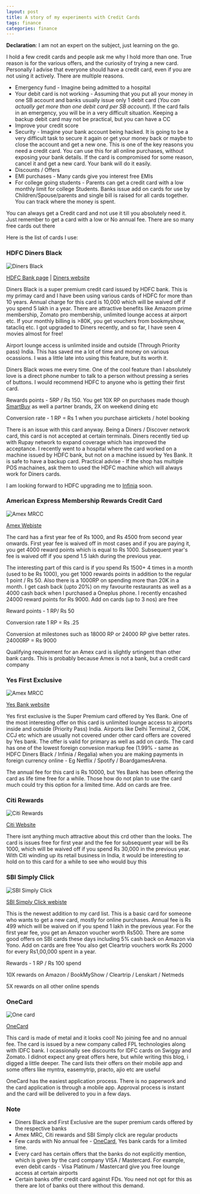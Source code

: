 ```yaml
---
layout: post
title: A story of my experiments with Credit Cards 
tags: finance
categories: finance
---
```


**Declaration**: I am not an expert on the subject, just learning on the go.

I hold a few credit cards and people ask me why I hold more than one. True reason is for the various offers, and the curiosity of trying a new card. Personally I advise that everyone should have a credit card, even if you are not using it actively. There are multiple reasons.

* Emergency fund - Imagine being admitted to a hospital
* Your debit card is not working - Assuming that you put all your money in one SB account and banks usually issue only 1 debit card (*You can actually get more than one debit card per SB account*). If the card fails in an emergency, you will be in a very difficult situation. Keeping a backup debit card may not be practical, but you can have a CC
* Improve your credit score
* Security - Imagine your bank account being hacked. It is going to be a very difficult task to secure it again or get your money back or maybe to close the account and get a new one. This is one of the key reasons you need a credit card. You can use this for all online purchases, without exposing your bank details. If the card is compromised for some reason, cancel it and get a new card. Your bank will do it easily.
* Discounts / Offers
* EMI purchases - Many cards give you interest free EMIs 
* For college going students - Parents can get a credit card with a low monthly limit for college Students. Banks issue add on cards for use by Children/Spouse/parents and single bill is raised for all cards together. You can track where the money is spent. 


You can always get a Credit card and not use it till you absolutely need it. Just remember to get a card with a low or No annual fee. There are so many free cards out there


Here is the list of cards I use: 


### HDFC Diners Black


![Diners Black](/assets/media/creditcards/hdfc_diners_club_black.png)


[HDFC Bank page](https://www.hdfcbankdinersclub.com/diners-club-black) | [Diners website](https://www.hdfcbank.com/personal/pay/cards/credit-cards/diners-club-black)


Diners Black is a super premium credit card issued by HDFC bank. This is my primay card and I have been using various cards of HDFC for more than 10 years. Annual charge for this card is 10,000 which will be waived off if you spend 5 lakh in a year. There are attractive benefits like Amazom prime membership, Zomato pro membership, unlimited lounge access at airport etc. If your monthly billing is >80K, you get vouchers from bookmyshow, tatacliq etc. I got upgraded to Diners recently, and so far, I have seen 4 movies almost for free!


Airport lounge access is unlimited inside and outside (Through Priority pass) India. This has saved me a lot of time and money on various ocassions. I was a little late into using this feature, but its worth it. 


Diners Black wows me every time. One of the cool feature than I absolutely love is a direct phone number to talk to a person without pressing a series of buttons. I would recommend HDFC to anyone who is getting their first card. 


Rewards points - 5RP / Rs 150. You get 10X RP on purchases made though [SmartBuy](https://offers.smartbuy.hdfcbank.com/) as well a partner brands, 2X on weekend dining etc  

Conversion rate - 1 RP  = Rs 1 when you purchase airtickets / hotel booking


There is an issue with this card anyway. Being a Diners / Discover network card, this card is not accepted at certain terminals. Diners recently tied up with Rupay network to expand coverage which has improved the acceptance. I recently went to a hospital where the card worked on a machine issued by HDFC bank, but not on a machine issued by Yes Bank. It is safe to have a backup card. Practical advise - If the shop has multiple POS machaines, ask them to used the HDFC machine which will always work for Diners cards.


I am looking forward to HDFC upgrading me to [Infinia](https://www.hdfcbank.com/personal/pay/cards/credit-cards/infinia-credit-card) soon.


### American Express Membership Rewards Credit Card


![Amex MRCC](/assets/media/creditcards/Membership_Rewards_Card.png) 


[Amex Webiste](https://www.americanexpress.com/in/credit-cards/membership-rewards-card/)


The card has a first year fee of Rs 1000, and Rs 4500 from second year onwards. First year fee is waived off in most cases and if you are paying it, you get 4000 reward points which is equal to Rs 1000. Subsequent year's fee is waived off if you spend 1.5 lakh during the previous year. 


The interesting part of this card is if you spend Rs 1500+ 4 times in a month (used to be Rs 1000), you get 1000 rewards points in addition to the regular 1 point / Rs 50. Also there is a 1000RP on spending more than 20K in a month.  I get cash back (upto 20%) on my favourite restaurants as well as a 4000 cash back when I purchased a Oneplus phone. I recently encashed 24000 reward points for Rs 9000. Add on cards (up to 3 nos) are free 


Reward points - 1 RP/ Rs 50

Conversion rate 1 RP = Rs .25

Conversion at milestones such as 18000 RP or 24000 RP give better rates. 24000RP = Rs 9000 


Qualifying requirement for an Amex card is slightly srtingent than other bank cards. This is probably because Amex is not a bank, but a  credit card company


### Yes First Exclusive


![Amex MRCC](/assets/media/creditcards/yes-first-exclusive-credit-card.jpg) 


[Yes Bank website](https://www.yesbank.in/personal-banking/yes-first/cards/credit-card/yes-first-exclusive-credit-card)



Yes first exclusive is the Super Premium card offered by Yes Bank. One of the most interesting offer on this card is unlimited lounge access to airports inside and outside (Priority Pass) India. Airports like Delhi Terminal 2, COK, CCJ etc which are usually not covered under other card offers are covered by Yes bank. The offer is valid for primary as well as add on cards. The card has one of the lowest foreign convesion markup fee (1.99% - same as HDFC Diners Black / Infinia / Regalia) when you are making payments in foreign currency online - Eg Netflix / Spotify / BoardgamesArena. 

The annual fee for this card is Rs 10000, but Yes Bank has been offering the card as life time free for a while. Those how do not plan to use the card much could try this option for a limited time. Add on cards are free.

### Citi Rewards


![Citi Rewards](/assets/media/creditcards/citirewards.png)


[Citi Website](https://www.online.citibank.co.in/credit-card/rewards/citi-rewards-credit-card)


There isnt anything much attractive about this crd other than the looks. The card is issues free for first year and the fee for subsequent year will be Rs 1000, which will be waived off if you spend Rs 30,000 in the previous year. With Citi winding up its retail business in India, it would be interesting to hold on to this card for a while to see who would buy this      


### SBI Simply Click


![SBI Simply Click](/assets/media/creditcards/sbi-silplyclick.webp)



[SBI Simply Click webiste ](https://www.sbicard.com/en/personal/credit-cards/shopping/simplyclick-sbi-card.page)


This is the newest addition to my card list. This is a basic card for someone who wants to get a new card, mostly for online purchases. Annual fee is Rs 499 which will be waived on if you spend 1 lakh in the previous year. For the first year fee, you get an Amazon voucher worth Rs500. There are some good offers on SBI cards these days including 5% cash back on Amazon via Yono. Add on cards are free You also get Cleartrip vouchers wortk Rs 2000 for every Rs1,00,000 spent in a year.


Rewards - 1 RP / Rs 100 spend

10X rewards on Amazon / BookMyShow / Cleartrip / Lenskart / Netmeds

5X rewards on all other online spends


### OneCard


![One card](/assets/media/creditcards/blog_get_onecard.png)


[OneCard](https://getonecard.app/)


This card is made of metal and it looks cool! No joining fee and no annual fee. The card is issued by a new company called FPL technologies along with IDFC bank. I ocassionally see discounts for IDFC cards on Swiggy and Zomato. I didnot expect any great offers here, but while writing this blog, i digged a little deeper. The card lists their offers on their mobile app and some offers like myntra, easemytrip, practo, ajio etc are useful


OneCard has the easiest application process. There is no paperwork and the card application  is through a mobile app. Approval process is instant and the card will be delivered to you in a few days.


### Note


* Diners Black and First Exclusive are the super premium cards offered by the respective banks
* Amex MRC, Citi rewards and SBI Simply click are regular products
* Few cards with No annual fee - [OneCard](https://getonecard.app/), Yes bank cards for a limited time. 
* Every card has certain offers that the banks do not explicitly mention, which is given by the card company VISA / Mastercard. For example, even debit cards - Visa Platinum / Mastercard give you free lounge access at certain airports
* Certain banks offer credit card against FDs. You need not opt for this as there are lot of banks out there without this demand. 